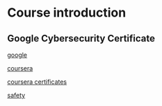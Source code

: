 # Course introduction


## Google Cybersecurity Certificate

[ google ](https://grow.google/certificates/cybersecurity/)

[ coursera ](https://www.coursera.org/professional-certificates/google-cybersecurity)

[ coursera certificates ](https://www.coursera.org/google-career-certificates)

[ safety ](https://safety.google/cybersecurity-advancements/)
